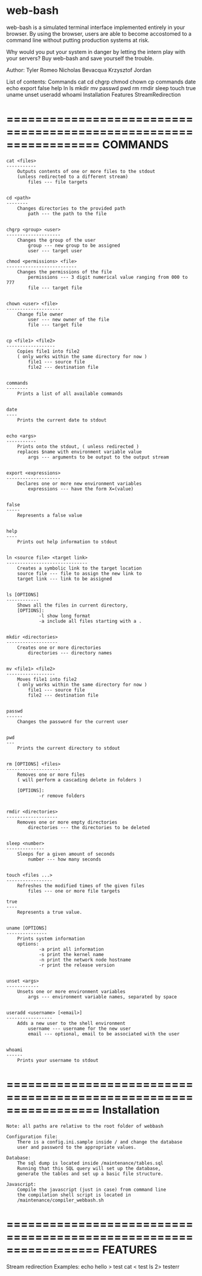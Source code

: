 web-bash
========

web-bash is a simulated terminal interface implemented entirely in your browser. By using the browser, users are able to become accostomed to a command line without putting production systems at risk.

Why would you put your system in danger by letting the intern play with your servers? Buy web-bash and save yourself the trouble.

Author: 
		Tyler Romeo
		Nicholas Bevacqua
		Krzysztof Jordan

List of contents:
	Commands
		cat
		cd
		chgrp
		chmod
		chown
		cp
		commands
		date
		echo
		export
		false
		help
		ln
		ls
		mkdir
		mv
		passwd
		pwd
		rm
		rmdir
		sleep
		touch
		true
		uname
		unset
		useradd
		whoami
	Installation
	Features
		StreamRedirection





=================================================================
							COMMANDS
=================================================================

	cat <files>
	-----------
		Outputs contents of one or more files to the stdout 
		(unless redirected to a different stream)
			files --- file targets


	cd <path>
	--------
		Changes directories to the provided path
			path --- the path to the file


	chgrp <group> <user> 
	--------------------
		Changes the group of the user
			group --- new group to be assigned
			user --- target user

	chmod <permissions> <file>
	--------------------------
		Changes the permissions of the file
			permissions --- 3 digit numerical value ranging from 000 to 777
			file --- target file


	chown <user> <file>
	--------------------
		Change file owner
			user --- new owner of the file
			file --- target file


	cp <file1> <file2>
	------------------
		Copies file1 into file2 
		( only works within the same directory for now )
			file1 --- source file
			file2 --- destination file


	commands
	--------
		Prints a list of all available commands


	date
	----
		Prints the current date to stdout


	echo <args>
	-----------
		Prints onto the stdout, ( unless redirected ) 
		replaces $name with environment variable value
			args --- arguments to be output to the output stream


	export <expressions>
	--------------------
		Declares one or more new environment variables
			expressions --- have the form X=(value)


	false
	-----
		Represents a false value	


	help
	----
		Prints out help information to stdout


	ln <source file> <target link>
	------------------------------
		Creates a symbolic link to the target location
		source file --- file to assign the new link to
		target link --- link to be assigned


	ls [OPTIONS]
	------------
		Shows all the files in current directory,
		[OPTIONS]: 
				-l show long format
				-a include all files starting with a .


	mkdir <directories>
	-------------------
		Creates one or more directories
			directories --- directory names


	mv <file1> <file2>
	------------------
		Moves file1 into file2
		( only works within the same directory for now )
			file1 --- source file 
			file2 --- destination file


	passwd
	------
		Changes the password for the current user


	pwd
	---
		Prints the current directory to stdout


	rm [OPTIONS] <files>
	--------------------
		Removes one or more files 
		( will perform a cascading delete in folders )

		[OPTIONS]:
				-r remove folders


	rmdir <directories>
	-------------------
		Removes one or more empty directories
			directories --- the directories to be deleted


	sleep <number>
	--------------
		Sleeps for a given amount of seconds
			number --- how many seconds


	touch <files ...>
	-----------------
		Refreshes the modified times of the given files
			files --- one or more file targets

	true
	----
		Represents a true value.


	uname [OPTIONS]
	---------------
		Prints system information
		options: 
				-a print all information
				-s print the kernel name
				-n print the network node hostname
				-r print the release version


	unset <args>
	------------
		Unsets one or more environment variables
			args --- environment variable names, separated by space


	useradd <username> [<email>] 
	-----------------
		Adds a new user to the shell environment
			username --- username for the new user
			email --- optional, email to be associated with the user


	whoami
	------
		Prints your username to stdout


=================================================================
							Installation
=================================================================
	Note: all paths are relative to the root folder of webbash

	Configuration file:
		There is a config.ini.sample inside / and change the database
		user and password to the appropriate values.

	Database:
		The sql dump is located inside /maintenance/tables.sql
		Running that this SQL query will set up the database, 
		generate the tables and set up a basic file structure.

	Javascript:
		Compile the javascript (just in case) from command line
		the compilation shell script is located in 
		/maintenance/compiler_webbash.sh



=================================================================
							FEATURES
=================================================================
Stream redirection
	Examples:
		echo hello > test
		cat < test
		ls 2> testerr